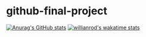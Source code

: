 # github-final-project
[![Anurag's GitHub stats](https://github-readme-stats.vercel.app/api?username=klonejoe)](https://github.com/anuraghazra/github-readme-stats)
[![willianrod's wakatime stats](https://github-readme-stats.vercel.app/api/wakatime?username=willianrod)](https://github.com/klonejoe/github-readme-stats)
